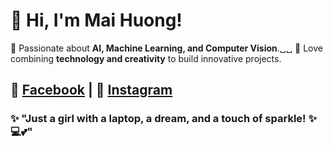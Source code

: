 # 🌸 Hi, I'm Mai Huong!
🚀 Passionate about **AI, Machine Learning, and Computer Vision**.␣␣ 
🎨 Love combining **technology and creativity** to build innovative projects.

## 🔗 [Facebook](https://www.facebook.com/nguyenmaihuogn/)  | 🐰 [Instagram](https://www.instagram.com/bnabnubne/)  

### ✨ "Just a girl with a laptop, a dream, and a touch of sparkle! ✨💻💕"

